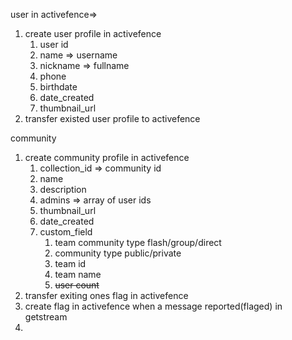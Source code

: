 user in activefence=>
1. create user profile in activefence
	1. user id
	2. name => username
	3. nickname => fullname
	4. phone 
	5. birthdate
	6. date_created
	7. thumbnail_url
2. transfer existed user profile to activefence

community
1. create community profile in activefence
	1. collection_id => community id
	2. name 
	3. description
	4. admins => array of user ids
	5. thumbnail_url
	7. date_created
	8. custom_field
		1. team community type flash/group/direct
		2. community type public/private
		3. team id
		4. team name
		5. ~~user count~~
2. transfer exiting ones
flag in activefence
1. create flag in activefence when a message reported(flaged) in getstream
2. 